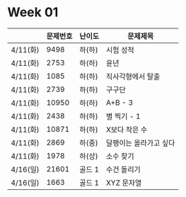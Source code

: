 # Week 01
|                |문제번호|난이도|문제제목|
|----------------|-------|------|-------|
|4/11(화)|9498|하(하)|시험 성적|
|4/11(화)|2753|하(하)|윤년|
|4/11(화)|1085|하(하)|직사각형에서 탈출|
|4/11(화)|2739|하(하)|구구단|
|4/11(화)|10950|하(하)|A+B - 3|
|4/11(화)|2438|하(하)|별 찍기 - 1|
|4/11(화)|10871|하(하)|X보다 작은 수|
|4/11(화)|2869|하(중)|달팽이는 올라가고 싶다|
|4/11(화)|1978|하(상)|소수 찾기|
|4/16(일)|21601|골드 1|수건 돌리기|
|4/16(일)|1663|골드 1|XYZ 문자열|